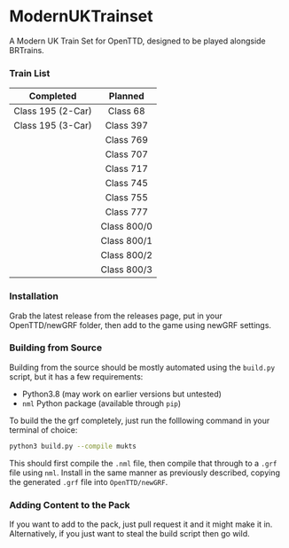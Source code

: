 # ModernUKTrainset
A Modern UK Train Set for OpenTTD, designed to be played alongside BRTrains.

### Train List
|Completed|Planned|
|:-:|:-:|
|Class 195 (2-Car)|Class 68|
|Class 195 (3-Car)|Class 397|
||Class 769|
||Class 707|
||Class 717|
||Class 745|
||Class 755|
||Class 777|
||Class 800/0|
||Class 800/1|
||Class 800/2|
||Class 800/3|

### Installation
Grab the latest release from the releases page, put in your OpenTTD/newGRF folder, then add to the game using newGRF settings.

### Building from Source
Building from the source should be mostly automated using the `build.py` script, but it has a few requirements:
  - Python3.8 (may work on earlier versions but untested)
  - `nml` Python package (available through `pip`)
  
To build the the grf completely, just run the folllowing command in your terminal of choice:
```bash
python3 build.py --compile mukts
```
This should first compile the `.nml` file, then compile that through to a `.grf` file using `nml`.  Install in the same manner
as previously described, copying the generated `.grf` file into `OpenTTD/newGRF`.

### Adding Content to the Pack
If you want to add to the pack, just pull request it and it might make it in.  
Alternatively, if you just want to steal the build script then go wild.
